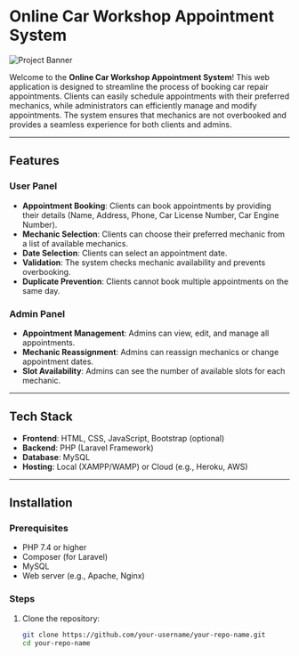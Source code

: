 # Online Car Workshop Appointment System

![Project Banner](https://via.placeholder.com/1200x400) <!-- Add a banner image if available -->

Welcome to the **Online Car Workshop Appointment System**! This web application is designed to streamline the process of booking car repair appointments. Clients can easily schedule appointments with their preferred mechanics, while administrators can efficiently manage and modify appointments. The system ensures that mechanics are not overbooked and provides a seamless experience for both clients and admins.

---

## **Features**

### **User Panel**
- **Appointment Booking**: Clients can book appointments by providing their details (Name, Address, Phone, Car License Number, Car Engine Number).
- **Mechanic Selection**: Clients can choose their preferred mechanic from a list of available mechanics.
- **Date Selection**: Clients can select an appointment date.
- **Validation**: The system checks mechanic availability and prevents overbooking.
- **Duplicate Prevention**: Clients cannot book multiple appointments on the same day.

### **Admin Panel**
- **Appointment Management**: Admins can view, edit, and manage all appointments.
- **Mechanic Reassignment**: Admins can reassign mechanics or change appointment dates.
- **Slot Availability**: Admins can see the number of available slots for each mechanic.

---

## **Tech Stack**
- **Frontend**: HTML, CSS, JavaScript, Bootstrap (optional)
- **Backend**: PHP (Laravel Framework)
- **Database**: MySQL
- **Hosting**: Local (XAMPP/WAMP) or Cloud (e.g., Heroku, AWS)

---

## **Installation**

### **Prerequisites**
- PHP 7.4 or higher
- Composer (for Laravel)
- MySQL
- Web server (e.g., Apache, Nginx)

### **Steps**
1. Clone the repository:
   ```bash
   git clone https://github.com/your-username/your-repo-name.git
   cd your-repo-name
